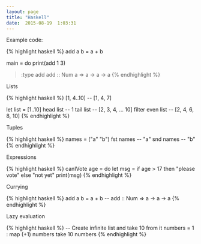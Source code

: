 ```yaml
---
layout: page
title: "Haskell"
date:  2015-08-19  1:03:31
---
```


Example code:

{% highlight haskell %}
add a b = a + b

main = do
  print(add 1 3)

> :type add
add :: Num a => a -> a -> a
{% endhighlight %}

Lists

{% highlight haskell %}
[1, 4..10] -- [1, 4, 7]

let list = [1..10]
head list  -- 1
tail list  -- [2, 3, 4, ... 10]
filter even list  -- [2, 4, 6, 8, 10]
{% endhighlight %}

Tuples

{% highlight haskell %}
names = ("a" "b")
fst names  -- "a"
snd names  -- "b"
{% endhighlight %}

Expressions

{% highlight haskell %}
canIVote age = do
  let msg = if age > 17
            then "please vote"
            else "not yet"
  print(msg)
{% endhighlight %}

Currying

{% highlight haskell %}
add a b = a + b
-- add :: Num => a -> a -> a
{% endhighlight %}

Lazy evaluation

{% highlight haskell %}
-- Create infinite list and take 10 from it
numbers = 1 : map (+1) numbers
take 10 numbers
{% endhighlight %}

